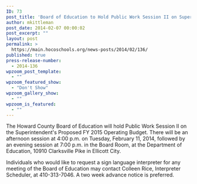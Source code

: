 ```yaml
---
ID: 73
post_title: 'Board of Education to Hold Public Work Session II on Superintendent&#8217;s Proposed FY 2015 Operating Budget Schedule Change'
author: mkittleman
post_date: 2014-02-07 00:00:02
post_excerpt: ""
layout: post
permalink: >
  https://main.hocoschools.org/news-posts/2014/02/136/
published: true
press-release-number:
  - 2014-136
wpzoom_post_template:
  - ""
wpzoom_featured_show:
  - "Don't Show"
wpzoom_gallery_show:
  - ""
wpzoom_is_featured:
  - ""
---
```

The Howard County Board of Education will hold Public Work Session II on the Superintendent's Proposed FY 2015 Operating Budget. There will be an afternoon session at 4:00 p.m. on Tuesday, February 11, 2014, followed by an evening session at 7:00 p.m. in the Board Room, at the Department of Education, 10910 Clarksville Pike in Ellicott City.

Individuals who would like to request a sign language interpreter for any meeting of the Board of Education may contact Colleen Rice, Interpreter Scheduler, at 410-313-7046. A two week advance notice is preferred.